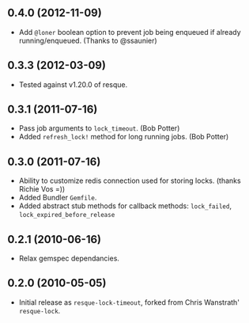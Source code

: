 ## 0.4.0 (2012-11-09)

* Add `@loner` boolean option to prevent job being enqueued if already
  running/enqueued. (Thanks to @ssaunier)

## 0.3.3 (2012-03-09)

* Tested against v1.20.0 of resque.

## 0.3.1 (2011-07-16)

* Pass job arguments to `lock_timeout`. (Bob Potter)
* Added `refresh_lock!` method for long running jobs. (Bob Potter)

## 0.3.0 (2011-07-16)

* Ability to customize redis connection used for storing locks.
  (thanks Richie Vos =))
* Added Bundler `Gemfile`.
* Added abstract stub methods for callback methods:
  `lock_failed`, `lock_expired_before_release`

## 0.2.1 (2010-06-16)

* Relax gemspec dependancies.

## 0.2.0 (2010-05-05)

* Initial release as `resque-lock-timeout`, forked from Chris Wanstrath'
  `resque-lock`.